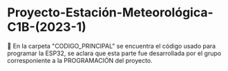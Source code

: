 # Proyecto-Estación-Meteorológica-C1B-(2023-1)

📁 En la carpeta "CODIGO_PRINCIPAL" se encuentra el código usado para programar la ESP32, se aclara que esta parte fue desarrollada por el grupo corresponiente a la PROGRAMACIÓN del proyecto.
